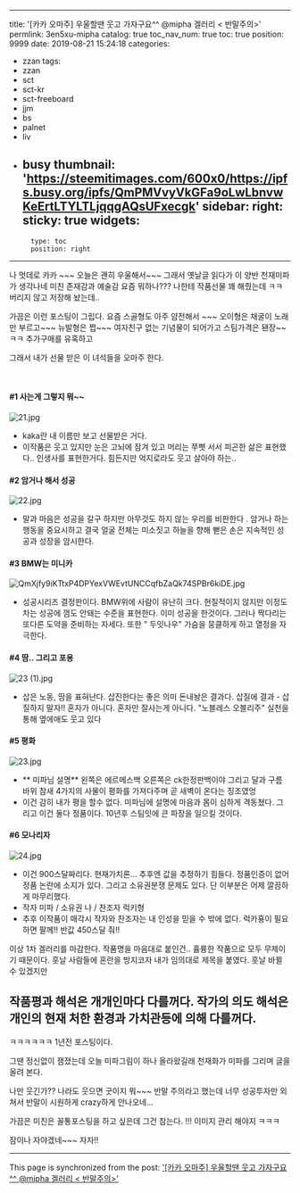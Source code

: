 
---
title: '[카카 오마주]  우울할땐 웃고 가자구요^^ @mipha 겔러리 < 반말주의>'
permlink: 3en5xu-mipha
catalog: true
toc_nav_num: true
toc: true
position: 9999
date: 2019-08-21 15:24:18
categories:
- zzan
tags:
- zzan
- sct
- sct-kr
- sct-freeboard
- jjm
- bs
- palnet
- liv
- busy
thumbnail: 'https://steemitimages.com/600x0/https://ipfs.busy.org/ipfs/QmPMVvyVkGFa9oLwLbnvwKeErtLTYLTLjqqgAQsUFxecgk'
sidebar:
    right:
        sticky: true
widgets:
    -
        type: toc
        position: right
---


나 멋데로 카카 ~~~
오늘은 괜히 우울해서~~~
그래서 옛날글 읽다가 이 양반 천재미파가 생각나네
미친 존재감과 예술감  요즘 뭐하나???  나한테 작품선물 꽤 해줬는데 ㅋㅋ
버리지 않고 저장해 놨는데.. 

가끔은 이런 포스팅이 그립다.
요즘 스골형도 아주 얌전해서 ~~~ 
오이형은 채굴이 노래만 부르고~~~
뉴발형은 쩝~~~ 여자친구 없는 기념물이 되어가고
스팀가격은 됀장~~ ㅋㅋ 추가구매를 유혹하고 

그래서 내가 선물 받은 이 녀석들을 오마주 한다.



<br>

#### #1  사는게 그렇지 뭐~~

![21.jpg](https://steemitimages.com/600x0/https://ipfs.busy.org/ipfs/QmPMVvyVkGFa9oLwLbnvwKeErtLTYLTLjqqgAQsUFxecgk)
 - kaka란 내 이름만 보고 선물받은 거다. 
- 이작품은 웃고 있지만 눈은 고뇌에 잠겨 있고 머리는 쭈삣 서서
   피곤한 삶은 표현했다..
  인생사를 표현한거다.   힘든지만 억지로라도 웃고 살아야 하는..

#### #2  암거나 해서 성공
![22.jpg](https://steemitimages.com/600x0/https://ipfs.busy.org/ipfs/QmX4VBsY7zrYHsxUorGhMKCRomUhJ8twpoCqt8GCoyE9m2)
- 말과 마음은 성공을 갈구 하지만 아무것도 하지
않는  우리를 비판한다 . 암거나 하는 행동을 중요시하고
결국 얼굴 전체는 미소짓고 하늘을 향해 뻗은 손은 지속적인
성공과 성장을 암시한다.
 
#### #3 BMW는 미니카
![QmXjfy9iKTtxP4DPYexVWEvtUNCCqfbZaQk74SPBr6kiDE.jpg](https://steemitimages.com/600x0/https://ipfs.busy.org/ipfs/QmS8V7TF7d3sPhV4cFwtpXb5Varm1emEJ9JF9qCJCmr8fs)
- 성공시리즈 결정판이다. 
   BMW위에 사람이 유난히 크다. 현질적이지 않지만
   이정도 차는 성공에 껌도 안돼는 수준을 표현한다.
   이미 성공을 한것이다. 그러나 짝다리는 또다른 
   도약을 준비하는 자세다. 
   또한 " 두잇나우" 가슴을 뭉클하게 하고 열정을 자극한다.

#### #4 땀.. 그리고 포용
![23 (1).jpg](https://ipfs.busy.org/ipfs/QmTntPM1KMbzYwAmSVCiWCYnBctW1Tmwc5BSDSK81RXND8)
- 삽은 노동, 땀을 표혀난다. 삽진한다는 좋은 의미
   돈내놩은 결과다. 삽질에 결과 - 삽질하지 말자!! 
   혼자가 아니다. 혼자만 잘사는게 아니다.
   "노블레스 오블리주" 실천을 통해 옆에애도 웃고 있다  

#### #5   평화
![23.jpg](https://ipfs.busy.org/ipfs/QmfMrjhFDUwKudVVh6TSMAyJfeiW2gQr9TMtYNAziPk9ZZ)


- ** 미파님 설명**
   왼쪽은 에르메스백 오른쪽은 ck한정판백이야
   그리고 달과 구름 바위 참새 4가지의 사물이 평화를 
    가져다주며 곧 새벽이 온다는 징조였엉
- 이건 감히 내가 평을 할수 없다. 미파님에 설명에 
   마음과 몸이 심하게 격동쳤다. 
   그리고 이건 둘다 정품이다. 
   10년후 스팀잇에 큰 파장을 일으킬 것이다.

#### #6 모나리자
![24.jpg](https://ipfs.busy.org/ipfs/QmdF4RnW5xt8kaYe4h9RBA4CvqxVg4nyxSk4cKUqoMtjwo)

- 이건 900스달짜리다. 현재가치론...
   추후엔 값을 추정하기 힘들다. 정품인증이 없어
   정품 논란에 소지가 있다. 그리고 소유권분쟁 문제도
   있다. 단 이부분은 어제 깔끔하게 마무리했다.
- 작자 미파  / 소유권 나 / 찬조자 럭키형
- 추후 이작품이 매각시 작자와 찬조자는 
  내 인성을 믿을 수 밖에 없다.
럭카횽이 필요하면 팔께!! 반값 450스달 줘!!

이상 1차 겔러리를 마감한다.
작품명을 마음대로 붙인건..  휼륭한 작품으로
모두 무제이기 때문이다.  훗날 사람들에 혼란을 방지코자
내가 임의대로 제목을 붙였다. 훗날 바뀔 수 있겠지만

작품평과 해석은 개개인마다 다를꺼다.
작가의 의도 해석은  개인의 현재 처한 환경과 
가치관등에 의해 다를꺼다. 
---

ㅋㅋㅋㅋㅋㅋ 1년전 포스팅이다. 

그땐 정신없이 잼졌는데
오늘 미파그림이 하나 올라왔길래
천재화가 미파를 그리며 글을 올려 본다.

나만 웃긴가??  나라도 웃으면 굿이지 뭐~~~
반말 주의라고 했는데 너무 성공투자만 외쳐서
반말이 시원하게 crazy하게 안나오네...

가끔은 미친은 꼴통포스팅을 하고 싶은데
그건 참는다. !!!  이미지 관리 해야지 ㅋㅋㅋ

잠이나 자야겠네~~~ 자자!!

- - -

This page is synchronized from the post: ['[카카 오마주]  우울할땐 웃고 가자구요^^ @mipha 겔러리 < 반말주의>'](https://steemit.com/@kibumh/3en5xu-mipha)
